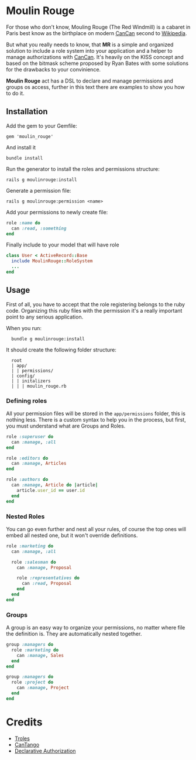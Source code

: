 Moulin Rouge
============

For those who don't know, Mouling Rouge (The Red Windmill) is a cabaret in Paris best know as the birthplace on modern [CanCan](https://github.com/ryanb/cancan) second to [Wikipedia](http://en.wikipedia.org/wiki/Moulin_Rouge).

But what you really needs to know, that **MR** is a simple and organized solution to include a role system into your application and a helper to manage authorizations with [CanCan](https://github.com/ryanb/cancan). It's heavily on the KISS concept and based on the bitmask scheme proposed by Ryan Bates with some solutions for the drawbacks to your convinience.

**Moulin Rouge** act has a DSL to declare and manage permissions and groups os access, further in this text there are examples to show you how to do it.

Installation
------------

Add the gem to your Gemfile:

    gem 'moulin_rouge'
  
And install it

    bundle install

Run the generator to install the roles and permissions structure:

    rails g moulinrouge:install
  
Generate a permission file:

    rails g moulinrouge:permission <name>
    
Add your permissions to newly create file:
  
```ruby
role :name do
  can :read, :something
end
```
  
Finally include to your model that will have role

```ruby
class User < ActiveRecord::Base
  include MoulinRouge::RoleSystem
  ...
end
```

Usage
-----

First of all, you have to accept that the role registering belongs to the ruby code. Organizing this ruby files with the permission it's a really important point to any serious application.

When you run:

      bundle g moulinrouge:install
    
It should create the following folder structure:

      root
      | app/
      | | permissions/
      | config/
      | | initalizers
      | | | moulin_rouge.rb
    
### Defining roles ###
    
All your permission files will be stored in the `app/permissions` folder, this is nothing less. There is a custom syntax to help you in the process, but first, you must understand what are Groups and Roles.
  
```ruby
role :superuser do
  can :manage, :all
end

role :editors do
  can :manage, Articles
end

role :authors do
  can :manage, Article do |article|
    article.user_id == user.id
  end
end
```
  
### Nested Roles ###

You can go even further and nest all your rules, of course the top ones will embed all nested one, but it won't override definitions.
  
```ruby
role :marketing do
  can :manage, :all

  role :salesman do
    can :manage, Proposal

    role :representatives do
      can :read, Proposal
    end
  end
end
```
  
### Groups ###
  
A group is an easy way to organize your permissions, no matter where file the definition is. They are automatically nested together.

```ruby
group :managers do
  role :marketing do
    can :manage, Sales
  end
end

group :managers do
  role :project do
    can :manage, Project
  end
end
```
  
Credits
=======

*   [Troles](https://github.com/kristianmandrup/trole)
*   [CanTango](https://github.com/kristianmandrup/cantango)
*   [Declarative Authorization](https://github.com/stffn/declarative_authorization)